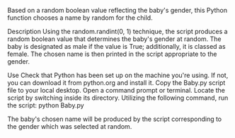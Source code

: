 Based on a random boolean value reflecting the baby's gender, this Python function chooses a name by random for the child.


Description
Using the random.randint(0, 1) technique, the script produces a random boolean value that determines the baby's gender at random. The baby is designated as male if the value is True; additionally, it is classed as female. The chosen name is then printed in the script appropriate to the gender.

Use
Check that Python has been set up on the machine you're using. If not, you can download it from python.org and install it.
Copy the Baby.py script file to your local desktop.
Open a command prompt or terminal.
Locate the script by switching inside its directory.
Utilizing the following command, run the script:
python Baby.py


The baby's chosen name will be produced by the script corresponding to the gender which was selected at random.
